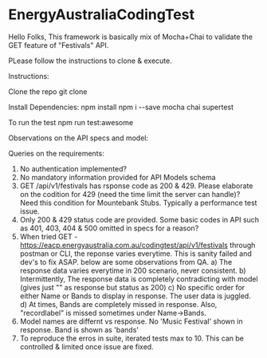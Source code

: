 # EnergyAustraliaCodingTest

Hello Folks, This framework is basically mix of Mocha+Chai to validate the GET feature of "Festivals" API.

PLease follow the instructions to clone & execute.

Instructions:

Clone the repo
git clone <url>

Install Dependencies:
npm install
npm i --save mocha chai supertest

To run the test
npm run test:awesome

Observations on the API specs and model:

Queries on the requirements:
1) No authentication implemented?
2) No mandatory information provided for API Models schema
3) GET /api/v1/festivals has rsponse code as 200 & 429. Please elaborate on the codition for 429 (need the time limit the server can handle)? Need this condition for Mountebank Stubs. Typically a performance test issue.
4) Only 200 & 429 status code are provided. Some basic codes in API such as 401, 403, 404 & 500 omitted in specs for a reason?
5) When tried GET - https://eacp.energyaustralia.com.au/codingtest/api/v1/festivals through postman or CLI, the reponse varies everytime. This is sanity failed and dev's to fix ASAP. below are some observations from QA.
    a) The response data varies everytime in 200 scenario, never consistent.
    b) Intermittently, The response data is completely contradicting with model (gives just "" as response but status as 200)
    c) No specific order for either Name or Bands to display in response. The user data is juggled.
    d) At times, Bands are completely missed in response. Also, "recordlabel" is missed sometimes under Name->Bands.
6) Model names are differnt vs response. No 'Music Festival' shown in response. Band is shown as 'bands'
7) To reproduce the erros in suite, iterated tests max to 10. This can be controlled & limited once issue are fixed.

